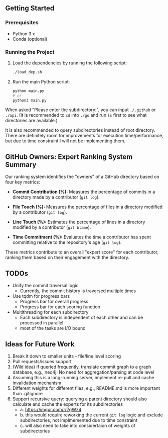 ## Getting Started

### Prerequisites

- Python 3.x
- Conda (optional)

### Running the Project

1. Load the dependencies by running the following script:

   ```bash
   ./load_dep.sh
   ```

2. Run the main Python script:
   ```bash
   python main.py
   # or
   python3 main.py
   ```

When asked "Please enter the subdirectory:", you can input `./.github` or `./api`. (It is recommended to `cd` into `./go` and run `ls` first to see what directories are available.)

It is also recommended to query subdirectories instead of root directory. There are definitely room for improvements for execution time/performance, but due to time constraint I will not be implementing them.

## GitHub Owners: Expert Ranking System Summary

Our ranking system identifies the "owners" of a GitHub directory based on four key metrics:

- **Commit Contribution (%):** Measures the percentage of commits in a directory made by a contributor (`git log`).

- **File Touch (%):** Measures the percentage of files in a directory modified by a contributor (`git log`).

- **Line Touch (%):** Estimates the percentage of lines in a directory modified by a contributor (`git blame`).

- **Time Commitment (%):** Evaluates the time a contributor has spent committing relative to the repository's age (`git log`).

These metrics contribute to an overall "expert score" for each contributor, ranking them based on their engagement with the directory.

## TODOs

- Unify the commit traversal logic
  - Currently, the commit history is traversed multiple times
- Use tqdm for progress bars
  - Progress bar for overall progress
  - Progress bar for each scoring function
- Multithreading for each subdirectory
  - Each subdirectory is independent of each other and can be processed in parallel
  - most of the tasks are I/O bound

## Ideas for Future Work

1. Break it down to smaller units - file/line level scoring
2. Pull requests/issues support
3. (Wild idea) If queried frequently, translate commit graph to a graph database, e.g., neo4j. No need for aggregation/parsing at code level
4. Assuming this is a long-running server, implement re-pull and cache invalidation mechanism
5. Different weights for different files, e.g., README.md is more important than .gitignore
6. Support recursive query: querying a parent directory should also calculate and cache the experts for its subdirectories
   - a. https://imgur.com/rr7gWz4
   - b. this would require reworking the current `git log` logic and exclude subdirectories, not implmemented due to time constraint
   - c. will also need to take into considertaion of weights of subdirectories
